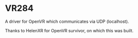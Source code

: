 # VR284

A driver for OpenVR which communicates via UDP (localhost).




Thanks to HelenXR for OpenVR survivor, on which this was built.
